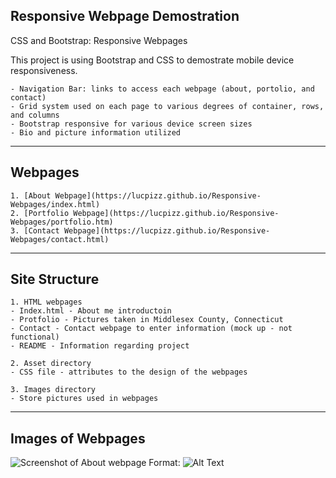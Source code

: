## Responsive Webpage Demostration

CSS and Bootstrap: Responsive Webpages

This project is using Bootstrap and CSS to demostrate mobile device responsiveness.

    - Navigation Bar: links to access each webpage (about, portolio, and contact)
    - Grid system used on each page to various degrees of container, rows, and columns
    - Bootstrap responsive for various device screen sizes
    - Bio and picture information utilized

---

## Webpages

    1. [About Webpage](https://lucpizz.github.io/Responsive-Webpages/index.html)
    2. [Portfolio Webpage](https://lucpizz.github.io/Responsive-Webpages/portfolio.htm)
    3. [Contact Webpage](https://lucpizz.github.io/Responsive-Webpages/contact.html)

---

## Site Structure

    1. HTML webpages
    - Index.html - About me introductoin
    - Protfolio - Pictures taken in Middlesex County, Connecticut
    - Contact - Contact webpage to enter information (mock up - not functional)
    - README - Information regarding project

    2. Asset directory
    - CSS file - attributes to the design of the webpages

    3. Images directory
    - Store pictures used in webpages

---

## Images of Webpages

![Screenshot of About webpage](../images/About.png)
Format: ![Alt Text](../images/About.png)